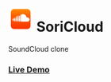 # <img src="demo/logo.png" alt="logo" width="50"> SoriCloud
SoundCloud clone

### [Live Demo](https://soricloud.herokuapp.com/ "Live link of SoriCloud")
